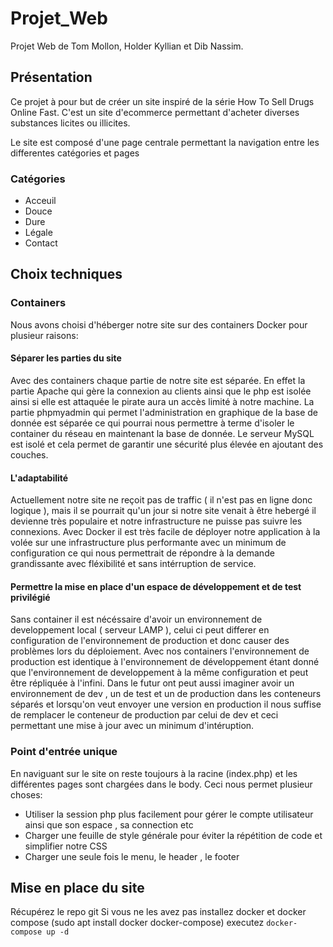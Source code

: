 # Projet_Web
Projet Web de Tom Mollon, Holder Kyllian et Dib Nassim.

## Présentation 

Ce projet à pour but de créer un site inspiré de la série How To Sell Drugs Online Fast.
C'est un site d'ecommerce permettant d'acheter diverses substances licites ou illicites.

Le site est composé d'une page centrale permettant la navigation entre les differentes catégories et pages

### Catégories 

- Acceuil 
- Douce 
- Dure 
- Légale 
- Contact

## Choix techniques

### Containers 

Nous avons choisi d'héberger notre site sur des containers Docker pour plusieur raisons:

#### Séparer les parties du site 

Avec des containers chaque partie de notre site est séparée. En effet la partie Apache qui gère la connexion au clients ainsi que le php est isolée ainsi si elle est attaquée le pirate aura un accès limité à notre machine. 
La partie phpmyadmin qui permet l'administration en graphique de la base de donnée est séparée ce qui pourrai nous permettre à terme d'isoler le container du réseau en maintenant la base de donnée.
Le serveur MySQL est isolé et cela permet de garantir une sécurité plus élevée en ajoutant des couches.

#### L'adaptabilité

Actuellement notre site ne reçoit pas de traffic ( il n'est pas en ligne donc logique ), mais il se pourrait qu'un jour si notre site venait à être hebergé il devienne très populaire et notre infrastructure ne puisse pas suivre les connexions. 
Avec Docker il est très facile de déployer notre application à la volée sur une infrastructure plus performante avec un minimum de configuration ce qui nous permettrait de répondre à la demande grandissante avec fléxibilité et sans intérruption de service.

#### Permettre la mise en place d'un espace de développement et de test privilégié

Sans container il est nécéssaire d'avoir un environnement de developpement local ( serveur LAMP ), celui ci peut differer en configuration de l'environnement de production et donc causer des problèmes lors du déploiement.
Avec nos containers l'environnement de production est identique à l'environnement de développement étant donné que l'environnement de developpement à la même configuration et peut être répliquée à l'infini.
Dans le futur ont peut aussi imaginer avoir un environnement de dev , un de test et un de production dans les conteneurs séparés et lorsqu'on veut envoyer une version en production il nous suffise de remplacer le conteneur de production par celui de dev et ceci permettant une mise à jour avec un minimum d'intéruption.

### Point d'entrée unique

En naviguant sur le site on reste toujours à la racine (index.php) et les différentes pages sont chargées dans le body.
Ceci nous permet plusieur choses:

- Utiliser la session php plus facilement pour gérer le compte utilisateur ainsi que son espace , sa connection etc
- Charger une feuille de style générale pour éviter la répétition de code et simplifier notre CSS
- Charger une seule fois le menu, le header , le footer

## Mise en place du site

Récupérez le repo git 
Si vous ne les avez pas installez docker et docker compose (sudo apt install docker docker-compose)
executez ``` docker-compose up -d  ```